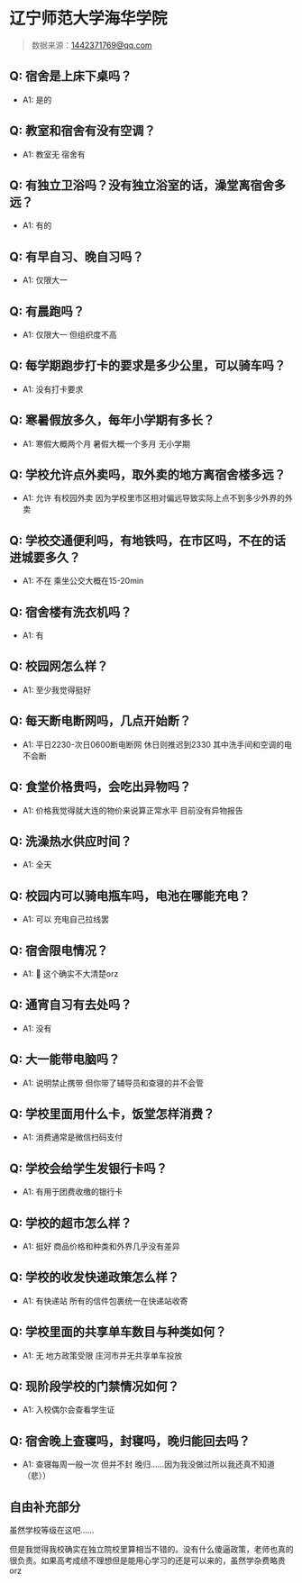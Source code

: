 # 辽宁师范大学海华学院

> 数据来源：1442371769@qq.com

## Q: 宿舍是上床下桌吗？

- A1: 是的

## Q: 教室和宿舍有没有空调？

- A1: 教室无 宿舍有

## Q: 有独立卫浴吗？没有独立浴室的话，澡堂离宿舍多远？

- A1: 有的

## Q: 有早自习、晚自习吗？

- A1: 仅限大一

## Q: 有晨跑吗？

- A1: 仅限大一 但组织度不高

## Q: 每学期跑步打卡的要求是多少公里，可以骑车吗？

- A1: 没有打卡要求

## Q: 寒暑假放多久，每年小学期有多长？

- A1: 寒假大概两个月 暑假大概一个多月 无小学期

## Q: 学校允许点外卖吗，取外卖的地方离宿舍楼多远？

- A1: 允许 有校园外卖 因为学校里市区相对偏远导致实际上点不到多少外界的外卖

## Q: 学校交通便利吗，有地铁吗，在市区吗，不在的话进城要多久？

- A1: 不在 乘坐公交大概在15-20min

## Q: 宿舍楼有洗衣机吗？

- A1: 有

## Q: 校园网怎么样？

- A1: 至少我觉得挺好

## Q: 每天断电断网吗，几点开始断？

- A1: 平日2230-次日0600断电断网 休日则推迟到2330 其中洗手间和空调的电不会断

## Q: 食堂价格贵吗，会吃出异物吗？

- A1: 价格我觉得就大连的物价来说算正常水平 目前没有异物报告

## Q: 洗澡热水供应时间？

- A1: 全天

## Q: 校园内可以骑电瓶车吗，电池在哪能充电？

- A1: 可以 充电自己拉线罢

## Q: 宿舍限电情况？

- A1: 🤔 这个确实不大清楚orz

## Q: 通宵自习有去处吗？

- A1: 没有

## Q: 大一能带电脑吗？

- A1: 说明禁止携带 但你带了辅导员和查寝的并不会管

## Q: 学校里面用什么卡，饭堂怎样消费？

- A1: 消费通常是微信扫码支付

## Q: 学校会给学生发银行卡吗？

- A1: 有用于团费收缴的银行卡

## Q: 学校的超市怎么样？

- A1: 挺好 商品价格和种类和外界几乎没有差异

## Q: 学校的收发快递政策怎么样？

- A1: 有快递站 所有的信件包裹统一在快递站收寄

## Q: 学校里面的共享单车数目与种类如何？

- A1: 无 地方政策受限 庄河市并无共享单车投放

## Q: 现阶段学校的门禁情况如何？

- A1: 入校偶尔会查看学生证

## Q: 宿舍晚上查寝吗，封寝吗，晚归能回去吗？

- A1: 查寝每周一般一次 但并不封 晚归……因为我没做过所以我还真不知道（悲））

## 自由补充部分

虽然学校等级在这吧……

但是我觉得我校确实在独立院校里算相当不错的。没有什么傻逼政策，老师也真的很负责。如果高考成绩不理想但是能用心学习的还是可以来的，虽然学杂费略贵orz